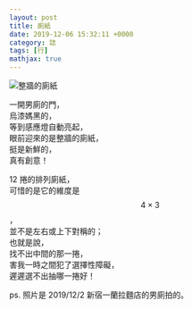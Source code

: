 ```yaml
---
layout: post
title: 廁紙
date: 2019-12-06 15:32:11 +0000
category: 誌
tags: [行]
mathjax: true
---
```

![整牆的廁紙](/blog/assets/images/2019/ichiran.jpg "整牆的廁紙")<br />

<!--more-->

一開男廁的門，<br />
烏漆媽黑的，<br />
等到感應燈自動亮起，<br />
眼前迎來的是整牆的廁紙，<br />
挺是新鮮的，<br />
真有創意！

12 捲的排列廁紙，<br />
可惜的是它的維度是 $$4\times 3$$，<br />
並不是左右或上下對稱的；<br />
也就是說，<br />
找不出中間的那一捲，<br />
害我一時之間犯了選擇性障礙，<br />
遲遲選不出抽哪一捲好！

ps. 照片是 2019/12/2 新宿一蘭拉麵店的男廁拍的。

